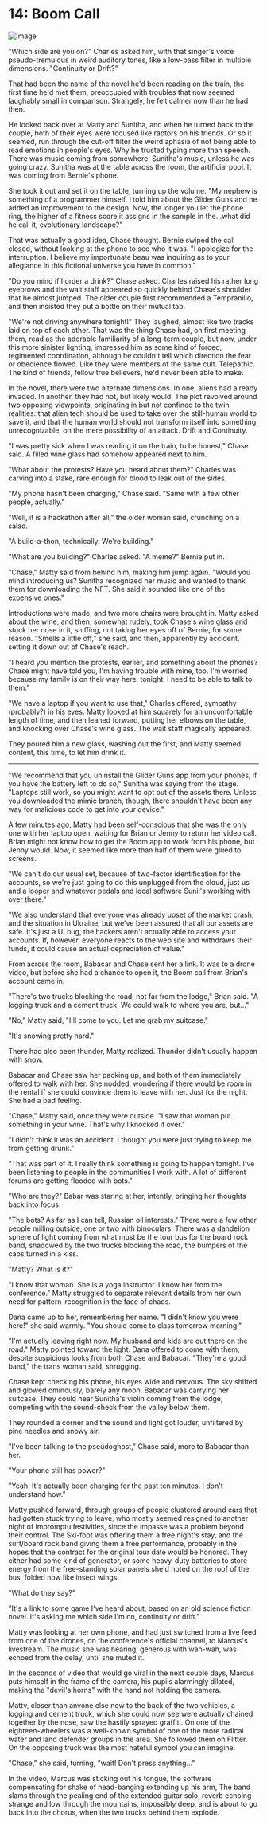 # 14: Boom Call

![image](assets/images/3.jpg)

"Which side are you on?" Charles asked him, with that singer's voice pseudo-tremulous in weird auditory tones, like a low-pass filter in multiple dimensions. "Continuity or Drift?"

That had been the name of the novel he'd been reading on the train, the first time he'd met them, preoccupied with troubles that now seemed laughably small in comparison. Strangely, he felt calmer now than he had then.

He looked back over at Matty and Sunitha, and when he turned back to the couple, both of their eyes were focused like raptors on his friends. Or so it seemed, run through the cut-off filter the weird aphasia of not being able to read emotions in people's eyes. Why he trusted typing more than speech. There was music coming from somewhere. Sunitha's music, unless he was going crazy. Sunitha was at the table across the room, the artificial pool. It was coming from Bernie's phone.

She took it out and set it on the table, turning up the volume. "My nephew is something of a programmer himself. I told him about the Glider Guns and he added an improvement to the design. Now, the longer you let the phone ring, the higher of a fitness score it assigns in the sample in the...what did he call it, evolutionary landscape?"

That was actually a good idea, Chase thought. Bernie swiped the call closed, without looking at the phone to see who it was. "I apologize for the interruption. I believe my importunate beau was inquiring as to your allegiance in this fictional universe you have in common."

"Do you mind if I order a drink?" Chase asked. Charles raised his rather long eyebrows and the wait staff appeared so quickly behind Chase's shoulder that he almost jumped. The older couple first recommended a Tempranillo, and then insisted they put a bottle on their mutual tab.

"We're not driving anywhere tonight!" They laughed, almost like two tracks laid on top of each other. That was the thing Chase had, on first meeting them, read as the adorable familiarity of a long-term couple, but now, under this more sinister lighting, impressed him as some kind of forced, regimented coordination, although he couldn't tell which direction the fear or obedience flowed. Like they were members of the same cult. Telepathic. The kind of friends, fellow true believers, he'd never been able to make.

In the novel, there were two alternate dimensions. In one, aliens had already invaded. In another, they had not, but likely would. The plot revolved around two opposing viewpoints, originating in but not confined to the twin realities: that alien tech should be used to take over the still-human world to save it, and that the human world should not transform itself into something unrecognizable, on the mere possibility of an attack. Drift and Continuity.

"I was pretty sick when I was reading it on the train, to be honest," Chase said. A filled wine glass had somehow appeared next to him.

"What about the protests? Have you heard about them?" Charles was carving into a stake, rare enough for blood to leak out of the sides.

"My phone hasn't been charging," Chase said. "Same with a few other people, actually."

"Well, it is a hackathon after all," the older woman said, crunching on a salad.

"A build-a-thon, technically. We're building."

"What are you building?" Charles asked. "A meme?" Bernie put in.

"Chase," Matty said from behind him, making him jump again. "Would you mind introducing us? Sunitha recognized her music and wanted to thank them for downloading the NFT. She said it sounded like one of the expensive ones."

Introductions were made, and two more chairs were brought in. Matty asked about the wine, and then, somewhat rudely, took Chase's wine glass and stuck her nose in it, sniffing, not taking her eyes off of Bernie, for some reason. "Smells a little off," she said, and then, apparently by accident, setting it down out of Chase's reach.

"I heard you mention the protests, earlier, and something about the phones? Chase might have told you, I'm having trouble with mine, too. I'm worried because my family is on their way here, tonight. I need to be able to talk to them."

"We have a laptop if you want to use that," Charles offered, sympathy (probably?) in his eyes. Matty looked at him squarely for an uncomfortable length of time, and then leaned forward, putting her elbows on the table, and knocking over Chase's wine glass. The wait staff magically appeared.

They poured him a new glass, washing out the first, and Matty seemed content, this time, to let him drink it.

___

"We recommend that you uninstall the Glider Guns app from your phones, if you have the battery left to do so," Sunitha was saying from the stage. "Laptops still work, so you might want to opt out of the assets there. Unless you downloaded the mimic branch, though, there shouldn't have been any way for malicious code to get into your device."

A few minutes ago, Matty had been self-conscious that she was the only one with her laptop open, waiting for Brian or Jenny to return her video call. Brian might not know how to get the Boom app to work from his phone, but Jenny would. Now, it seemed like more than half of them were glued to screens.

"We can't do our usual set, because of two-factor identification for the accounts, so we're just going to do this unplugged from the cloud, just us and a looper and whatever pedals and local software Sunil's working with over there."

"We also understand that everyone was already upset of the market crash, and the situation in Ukraine, but we've been assured that all our assets are safe. It's just a UI bug, the hackers aren't actually able to access your accounts. If, however, everyone reacts to the web site and withdraws their funds, it could cause an actual depreciation of value."

From across the room, Babacar and Chase sent her a link. It was to a drone video, but before she had a chance to open it, the Boom call from Brian's account came in.

"There's two trucks blocking the road, not far from the lodge," Brian said. "A logging truck and a cement truck. We could walk to where you are, but..."

"No," Matty said, "I'll come to you. Let me grab my suitcase."

"It's snowing pretty hard."

There had also been thunder, Matty realized. Thunder didn't usually happen with snow.

Babacar and Chase saw her packing up, and both of them immediately offered to walk with her. She nodded, wondering if there would be room in the rental if she could convince them to leave with her. Just for the night. She had a bad feeling.

"Chase," Matty said, once they were outside. "I saw that woman put something in your wine. That's why I knocked it over."

"I didn't think it was an accident. I thought you were just trying to keep me from getting drunk."

"That was part of it. I really think something is going to happen tonight. I've been listening to people in the communities I work with. A lot of different forums are getting flooded with bots."

"Who are they?" Babar was staring at her, intently, bringing her thoughts back into focus.

"The bots? As far as I can tell, Russian oil interests." There were a few other people milling outside, one or two with binoculars. There was a dandelion sphere of light coming from what must be the tour bus for the board rock band, shadowed by the two trucks blocking the road, the bumpers of the cabs turned in a kiss.

"Matty? What is it?"

"I know that woman. She is a yoga instructor. I know her from the conference." Matty struggled to separate relevant details from her own need for pattern-recognition in the face of chaos.

Dana came up to her, remembering her name. "I didn't know you were here!" she said warmly. "You should come to class tomorrow morning."

"I'm actually leaving right now. My husband and kids are out there on the road." Matty pointed toward the light. Dana offered to come with them, despite suspicious looks from both Chase and Babacar. "They're a good band," the trans woman said, shrugging.

Chase kept checking his phone, his eyes wide and nervous. The sky shifted and glowed ominously, barely any moon. Babacar was carrying her suitcase. They could hear Sunitha's violin coming from the lodge, competing with the sound-check from the valley below them.

They rounded a corner and the sound and light got louder, unfiltered by pine needles and snowy air.

"I've been talking to the pseudoghost," Chase said, more to Babacar than her.

"Your phone still has power?"

"Yeah. It's actually been charging for the past ten minutes. I don't understand how."

Matty pushed forward, through groups of people clustered around cars that had gotten stuck trying to leave, who mostly seemed resigned to another night of impromptu festivities, since the impasse was a problem beyond their control. The Ski-foot was offering them a free night's stay, and the surf/board rock band giving them a free performance, probably in the hopes that the contract for the original tour date would be honored. They either had some kind of generator, or some heavy-duty batteries to store energy from the free-standing solar panels she'd noted on the roof of the bus, folded now like insect wings.

"What do they say?"

"It's a link to some game I've heard about, based on an old science fiction novel. It's asking me which side I'm on, continuity or drift."

Matty was looking at her own phone, and had just switched from a live feed from one of the drones, on the conference's official channel, to Marcus's livestream. The music she was hearing, generous with wah-wah, was echoed from the delay, until she muted it.

In the seconds of video that would go viral in the next couple days, Marcus puts himself in the frame of the camera, his pupils alarmingly dilated, making the "devil's horns" with the hand not holding the camera.

Matty, closer than anyone else now to the back of the two vehicles, a logging and cement truck, which she could now see were actually chained together by the nose, saw the hastily sprayed graffiti. On one of the eighteen-wheelers was a well-known symbol of one of the more radical water and land defender groups in the area. She followed them on Flitter. On the opposing truck was the most hateful symbol you can imagine.

"Chase," she said, turning, "wait! Don't press anything..."

In the video, Marcus was sticking out his tongue, the software compensating for shake of head-banging extending up his arm, The band slams through the pealing end of the extended guitar solo, reverb echoing strange and low through the mountains, impossibly deep, and is about to go back into the chorus, when the two trucks behind them explode.
